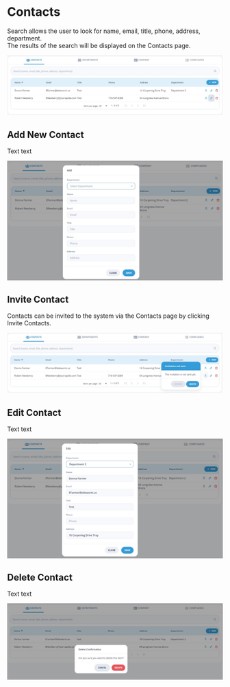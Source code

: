 # Contacts

Search allows the user to look for name, email, title, phone, address, department.  
The results of the search will be displayed on the Contacts page.

![Contacts](/images/contacts1.jpg)

## Add New Contact

Text text

![Add Contact](/images/contacts2.jpg)

## Invite Contact

Contacts can be invited to the system via the Contacts page by clicking Invite Contacts.  

![Invite Contact](/images/contacts4.jpg)

## Edit Contact

Text text

![Edit Contact](/images/contacts3.jpg)

## Delete Contact

Text text

![Delete Contact](/images/contacts5.jpg)
